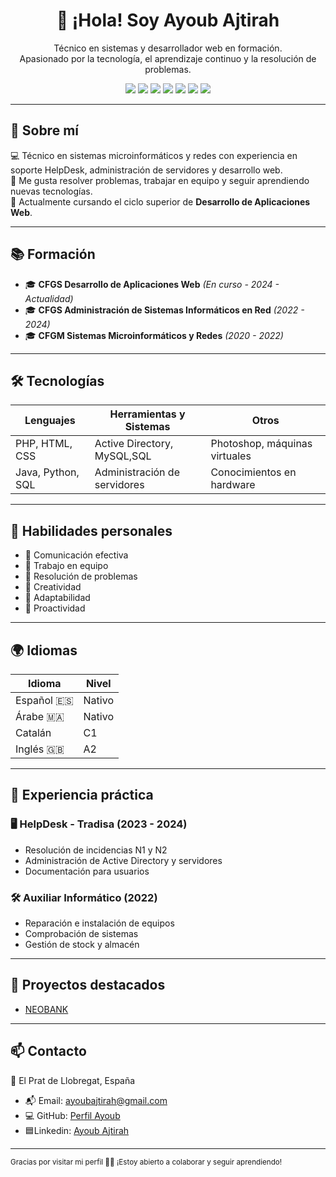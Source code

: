 <!--
<h1 align="center">👋 ¡Hola! Soy Ayoub Ajtirah</h1>
<p align="center">Técnico en sistemas y desarrollador web en formación, apasionado por la tecnología y la resolución de problemas.</p>

---

<h2>🛠️ Tecnologías que utilizo</h2>

<ul>
  <li><strong>Lenguajes:</strong> PHP, HTML, CSS, Java, Python, SQL</li>
  <li><strong>Sistemas y herramientas:</strong> MySQL, Active Directory, máquinas virtuales, administración de servidores, Photoshop</li>
  <li><strong>Otros:</strong> Hardware, gestión de stock, soporte HelpDesk N1/N2</li>
</ul>

<h2>🎓 Formación técnica</h2>

<ul>
  <li><strong>CFGS Desarrollo de Aplicaciones Web</strong> (En curso - 2024 - actualidad)</li>
  <li><strong>CFGS Administración de Sistemas Informáticos en Red</strong> (2022 - 2024)</li>
  <li><strong>CFGM Sistemas Microinformáticos y Redes</strong> (2020 - 2022)</li>
</ul>

<h2>💼 Experiencia práctica</h2>

<ul>
  <li><strong>HelpDesk - Tradisa (2023 - 2024):</strong> Resolución de incidencias N1/N2, administración de servidores y Active Directory, documentación para usuarios.</li>
  <li><strong>Auxiliar Informático (2022):</strong> Reparación, implementación y comprobación de equipos informáticos.</li>
</ul>

<h2>🌍 Idiomas</h2>

<table>
  <tr>
    <td>Español 🇪🇸</td>
    <td>Nativo</td>
  </tr>
  <tr>
    <td>Árabe 🇲🇦</td>
    <td>Nativo</td>
  </tr>
  <tr>
    <td>Catalán 🏴</td>
    <td>C1</td>
  </tr>
  <tr>
    <td>Inglés 🇬🇧</td>
    <td>A2</td>
  </tr>
</table>

<h2>💡 Habilidades personales</h2>

<ul>
  <li>💬 Comunicación efectiva</li>
  <li>🤝 Trabajo en equipo</li>
  <li>🧩 Resolución de problemas</li>
  <li>🌈 Creatividad</li>
  <li>🔄 Adaptabilidad</li>
  <li>🚀 Proactividad</li>
</ul>

---

<h3>📫 Contacto</h3>

<p>
  📍 El Prat de Llobregat, España<br>
  📧 <a href="mailto:ayoubajtirah@gmail.com">ayoubajtirah@gmail.com</a>
</p>
--->

<h1 align="center">👋 ¡Hola! Soy Ayoub Ajtirah</h1>
<p align="center">
  Técnico en sistemas y desarrollador web en formación. <br>
  Apasionado por la tecnología, el aprendizaje continuo y la resolución de problemas.
</p>

<p align="center">
  <img src="https://img.shields.io/badge/PHP-777BB4?style=for-the-badge&logo=php&logoColor=white" />
  <img src="https://img.shields.io/badge/Python-3776AB?style=for-the-badge&logo=python&logoColor=white" />
  <img src="https://img.shields.io/badge/HTML5-E34F26?style=for-the-badge&logo=html5&logoColor=white" />
  <img src="https://img.shields.io/badge/CSS3-1572B6?style=for-the-badge&logo=css3&logoColor=white" />
  <img src="https://img.shields.io/badge/Java-007396?style=for-the-badge&logo=java&logoColor=white" />
  <img src="https://img.shields.io/badge/MySQL-4479A1?style=for-the-badge&logo=mysql&logoColor=white" />
  <img src="https://img.shields.io/badge/SQL-4479A1?style=for-the-badge&logo=mysql&logoColor=white" />
  
</p>

---

## 🚀 Sobre mí

💻 Técnico en sistemas microinformáticos y redes con experiencia en soporte HelpDesk, administración de servidores y desarrollo web.  
🔧 Me gusta resolver problemas, trabajar en equipo y seguir aprendiendo nuevas tecnologías.  
🌱 Actualmente cursando el ciclo superior de **Desarrollo de Aplicaciones Web**.

---

## 📚 Formación

- 🎓 **CFGS Desarrollo de Aplicaciones Web** *(En curso - 2024 - Actualidad)*  
- 🎓 **CFGS Administración de Sistemas Informáticos en Red** *(2022 - 2024)*  
- 🎓 **CFGM Sistemas Microinformáticos y Redes** *(2020 - 2022)*  

---

## 🛠️ Tecnologías

| Lenguajes          | Herramientas y Sistemas           | Otros                       |
|--------------------|-----------------------------------|-----------------------------|
| PHP, HTML, CSS     | Active Directory, MySQL,SQL       | Photoshop, máquinas virtuales |
| Java, Python, SQL  | Administración de servidores      | Conocimientos en hardware   |

---

## 🧠 Habilidades personales

- 💬 Comunicación efectiva  
- 🤝 Trabajo en equipo  
- 🧩 Resolución de problemas  
- 🌈 Creatividad  
- 🔄 Adaptabilidad  
- 🚀 Proactividad  

---

## 🌍 Idiomas

| Idioma     | Nivel     |
|------------|-----------|
| Español 🇪🇸 | Nativo    |
| Árabe 🇲🇦   | Nativo    |
| Catalán    | C1         |
| Inglés 🇬🇧 | A2         |

---

## 💼 Experiencia práctica

### 🖥️ HelpDesk - Tradisa (2023 - 2024)
- Resolución de incidencias N1 y N2  
- Administración de Active Directory y servidores  
- Documentación para usuarios  

### 🛠️ Auxiliar Informático (2022)
- Reparación e instalación de equipos  
- Comprobación de sistemas  
- Gestión de stock y almacén  

---

## 📌 Proyectos destacados

- [NEOBANK](https://github.com/Ayoubdeta/NEOBANK.git)


---

## 📫 Contacto

📍 El Prat de Llobregat, España  
- 📬 Email: [ayoubajtirah@gmail.com](mailto:ayoubajtirah@gmail.com)
- 💻 GitHub: [Perfil Ayoub](https://github.com/Ayoubdeta)
- 🟦Linkedin: [Ayoub Ajtirah](https://www.linkedin.com/in/ayoub-ajtirah-17a199314/)

---

<sub>Gracias por visitar mi perfil 👀✨ ¡Estoy abierto a colaborar y seguir aprendiendo!</sub>
